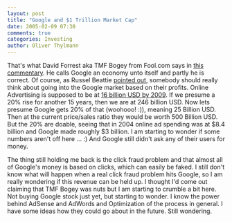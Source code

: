 ```yaml
---
layout: post
title: "Google and $1 Trillion Market Cap"
date: 2005-02-09 07:30
comments: true
categories: Investing
author: Oliver Thylmann
---
```



That's what David Forrest aka TMF Bogey from Fool.com says in [this commentary](http://www.fool.com/news/commentary/2005/commentary05020806.htm?source=eptyholnk303100&amp;logvisit=y&amp;bounce=y&amp;bounce2=y). He calls Google an economy unto itself and partly he is correct. Of course, as Russel Beattie [pointed out](http://www.russellbeattie.com/notebook/1008292.html), somebody should really think about going into the Google market based on their profits. Online Advertising is supposed to be at [16 billion USD by 2009](http://www.itfacts.biz/index.php?id=P2403). If we presume a 20% rise for another 15 years, then we are at 246 billion USD. Now lets presume Google gets 20% of that (woohooo! :)), meaning 25 Billion USD. Then at the current price/sales ratio they would be worth 500 Billion USD. But the 20% are doable, seeing that in 2004 online ad spending was at $8.4 billion and Google made roughly $3 billion. I am starting to wonder if some numbers aren't off here ... :) And Google still didn't ask any of their users for money. 

The thing still holding me back is the click fraud problem and that almost all of Google's money is based on clicks, which can easily be faked. I still don't know what will happen when a real click fraud problem hits Google, so I am really wondering if this revenue can be held up. I thought I'd come out claiming that TMF Bogey was nuts but I am starting to crumble a bit here. Not buying Google stock just yet, but starting to wonder. I know the power behind AdSense and AdWords and Optimization of the process in general. I have some ideas how they could go about in the future. Still wondering.


